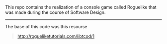 This repo contains the realization of a console game called Roguelike that was made during the course of Software Design.

-----------------------------------------------------

The base of this code was this resourse
> http://rogueliketutorials.com/libtcod/1

